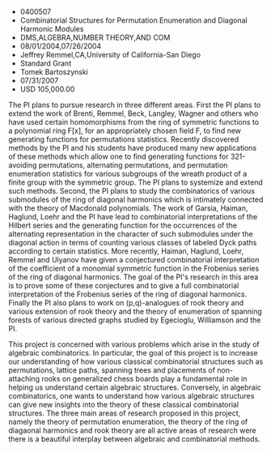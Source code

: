 
* 0400507
* Combinatorial Structures for Permutation Enumeration and Diagonal Harmonic Modules
* DMS,ALGEBRA,NUMBER THEORY,AND COM
* 08/01/2004,07/26/2004
* Jeffrey Remmel,CA,University of California-San Diego
* Standard Grant
* Tomek Bartoszynski
* 07/31/2007
* USD 105,000.00

The PI plans to pursue research in three different areas. First the PI plans to
extend the work of Brenti, Remmel, Beck, Langley, Wagner and others who have
used certain homomorphisms from the ring of symmetric functions to a polynomial
ring F[x], for an appropriately chosen field F, to find new generating functions
for permutations statistics. Recently discovered methods by the PI and his
students have produced many new applications of these methods which allow one to
find generating functions for 321-avoiding permutations, alternating
permutations, and permutation enumeration statistics for various subgroups of
the wreath product of a finite group with the symmetric group. The PI plans to
systemize and extend such methods. Second, the PI plans to study the
combinatorics of various submodules of the ring of diagonal harmonics which is
intimately connected with the theory of Macdonald polynomials. The work of
Garsia, Haiman, Haglund, Loehr and the PI have lead to combinatorial
interpretations of the Hilbert series and the generating function for the
occurrences of the alternating representation in the character of such
submodules under the diagonal action in terms of counting various classes of
labeled Dyck paths according to certain statistics. More recently, Haiman,
Haglund, Loehr, Remmel and Ulyanov have given a conjectured combinatorial
interpretation of the coefficient of a monomial symmetric function in the
Frobenius series of the ring of diagonal harmonics. The goal of the PI's
research in this area is to prove some of these conjectures and to give a full
combinatorial interpretation of the Frobenius series of the ring of diagonal
harmonics. Finally the PI also plans to work on (p,q)-analogues of rook theory
and various extension of rook theory and the theory of enumeration of spanning
forests of various directed graphs studied by Egecioglu, Williamson and the PI.

This project is concerned with various problems which arise in the study of
algebraic combinatorics. In particular, the goal of this project is to increase
our understanding of how various classical combinatorial structures such as
permutations, lattice paths, spanning trees and placements of non-attaching
rooks on generalized chess boards play a fundamental role in helping us
understand certain algebraic structures. Conversely, in algebraic combinatorics,
one wants to understand how various algebraic structures can give new insights
into the theory of these classical combinatorial structures. The three main
areas of research proposed in this project, namely the theory of permutation
enumeration, the theory of the ring of diagaonal harmonics and rook theory are
all active areas of research were there is a beautiful interplay between
algebraic and combinatorial methods.
